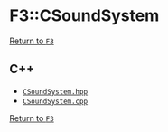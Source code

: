 # F3::CSoundSystem

[Return to `F3`](/docs/F3.md)

## C++

- [`CSoundSystem.hpp`](/c++/include/CSoundSystem.hpp)
- [`CSoundSystem.cpp`](/c++/source/CSoundSystem.cpp)

[Return to `F3`](/docs/F3.md)